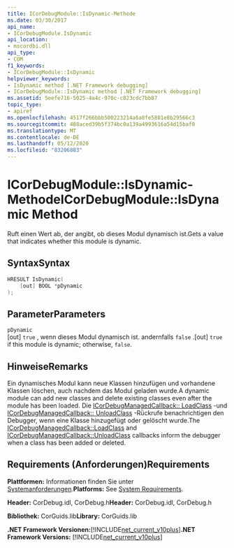 ```yaml
---
title: ICorDebugModule::IsDynamic-Methode
ms.date: 03/30/2017
api_name:
- ICorDebugModule.IsDynamic
api_location:
- mscordbi.dll
api_type:
- COM
f1_keywords:
- ICorDebugModule::IsDynamic
helpviewer_keywords:
- IsDynamic method [.NET Framework debugging]
- ICorDebugModule::IsDynamic method [.NET Framework debugging]
ms.assetid: 5eefe716-5025-4a4c-970c-c823cdc7bb87
topic_type:
- apiref
ms.openlocfilehash: 4517f266bbb500223214a6a8fe5881e8b29566c3
ms.sourcegitcommit: 488aced39b5f374bc0a139a4993616a54d15baf0
ms.translationtype: MT
ms.contentlocale: de-DE
ms.lasthandoff: 05/12/2020
ms.locfileid: "83206883"
---
```

# <a name="icordebugmoduleisdynamic-method"></a><span data-ttu-id="a0516-102">ICorDebugModule::IsDynamic-Methode</span><span class="sxs-lookup"><span data-stu-id="a0516-102">ICorDebugModule::IsDynamic Method</span></span>
<span data-ttu-id="a0516-103">Ruft einen Wert ab, der angibt, ob dieses Modul dynamisch ist.</span><span class="sxs-lookup"><span data-stu-id="a0516-103">Gets a value that indicates whether this module is dynamic.</span></span>  
  
## <a name="syntax"></a><span data-ttu-id="a0516-104">Syntax</span><span class="sxs-lookup"><span data-stu-id="a0516-104">Syntax</span></span>  
  
```cpp  
HRESULT IsDynamic(  
    [out] BOOL *pDynamic  
);  
```  
  
## <a name="parameters"></a><span data-ttu-id="a0516-105">Parameter</span><span class="sxs-lookup"><span data-stu-id="a0516-105">Parameters</span></span>  
 `pDynamic`  
 <span data-ttu-id="a0516-106">[out] `true` , wenn dieses Modul dynamisch ist. andernfalls `false` .</span><span class="sxs-lookup"><span data-stu-id="a0516-106">[out] `true` if this module is dynamic; otherwise, `false`.</span></span>  
  
## <a name="remarks"></a><span data-ttu-id="a0516-107">Hinweise</span><span class="sxs-lookup"><span data-stu-id="a0516-107">Remarks</span></span>  
 <span data-ttu-id="a0516-108">Ein dynamisches Modul kann neue Klassen hinzufügen und vorhandene Klassen löschen, auch nachdem das Modul geladen wurde.</span><span class="sxs-lookup"><span data-stu-id="a0516-108">A dynamic module can add new classes and delete existing classes even after the module has been loaded.</span></span> <span data-ttu-id="a0516-109">Die [ICorDebugManagedCallback:: LoadClass](icordebugmanagedcallback-loadclass-method.md) -und [ICorDebugManagedCallback:: UnloadClass](icordebugmanagedcallback-unloadclass-method.md) -Rückrufe benachrichtigen den Debugger, wenn eine Klasse hinzugefügt oder gelöscht wurde.</span><span class="sxs-lookup"><span data-stu-id="a0516-109">The [ICorDebugManagedCallback::LoadClass](icordebugmanagedcallback-loadclass-method.md) and [ICorDebugManagedCallback::UnloadClass](icordebugmanagedcallback-unloadclass-method.md) callbacks inform the debugger when a class has been added or deleted.</span></span>  
  
## <a name="requirements"></a><span data-ttu-id="a0516-110">Requirements (Anforderungen)</span><span class="sxs-lookup"><span data-stu-id="a0516-110">Requirements</span></span>  
 <span data-ttu-id="a0516-111">**Plattformen:** Informationen finden Sie unter [Systemanforderungen](../../get-started/system-requirements.md).</span><span class="sxs-lookup"><span data-stu-id="a0516-111">**Platforms:** See [System Requirements](../../get-started/system-requirements.md).</span></span>  
  
 <span data-ttu-id="a0516-112">**Header:** CorDebug.idl, CorDebug.h</span><span class="sxs-lookup"><span data-stu-id="a0516-112">**Header:** CorDebug.idl, CorDebug.h</span></span>  
  
 <span data-ttu-id="a0516-113">**Bibliothek:** CorGuids.lib</span><span class="sxs-lookup"><span data-stu-id="a0516-113">**Library:** CorGuids.lib</span></span>  
  
 <span data-ttu-id="a0516-114">**.NET Framework Versionen:**[!INCLUDE[net_current_v10plus](../../../../includes/net-current-v10plus-md.md)]</span><span class="sxs-lookup"><span data-stu-id="a0516-114">**.NET Framework Versions:** [!INCLUDE[net_current_v10plus](../../../../includes/net-current-v10plus-md.md)]</span></span>
